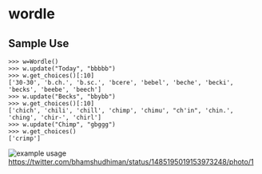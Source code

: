 # wordle
## Sample Use
```
>>> w=Wordle()
>>> w.update("Today", "bbbbb")
>>> w.get_choices()[:10]
['30-30', 'b.ch.', 'b.sc.', 'bcere', 'bebel', 'beche', 'becki', 'becks', 'beebe', 'beech']
>>> w.update("Becks", "bbybb")
>>> w.get_choices()[:10]
['chich', 'chili', 'chill', 'chimp', 'chimu', "ch'in", 'chin.', 'ching', 'chir-', 'chirl']
>>> w.update("Chimp", "gbggg")
>>> w.get_choices()
['crimp']
```


![example usage](https://pbs.twimg.com/media/FJx4-zgaQAA_5jL?format=jpg&name=large)
https://twitter.com/bhamshudhiman/status/1485195019153973248/photo/1
